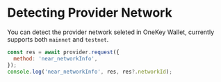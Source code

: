 # Detecting Provider Network

You can detect the provider network seleted in OneKey Wallet, currently supports both  `mainnet` and `testnet`.

```javascript
const res = await provider.request({
  method: 'near_networkInfo',
});
console.log('near_networkInfo', res, res?.networkId);

```
